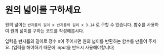 # 원의 넓이를 구하세요

원의 넓이는 `반지름의 길이 x 반지름의 길이 x 3.14` 로 구할 수 있습니다.
함수를 사용하여 원의 넓이를 구하는 코드를 작성해봅시다.

입력을 반지름의 길이로 정수 n이 주어지면 원의 넓이를 반환하는 함수를 만들어 주세요.
(입력을 해야하기 때문에 input을 반드시 사용해야합니다)
